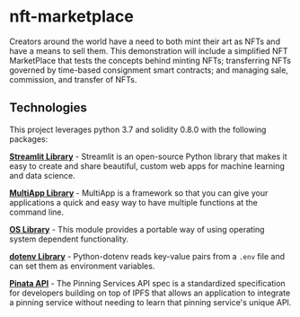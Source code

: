 # nft-marketplace
Creators around the world have a need to both mint their art as NFTs and have a means to sell them. This demonstration will include a simplified NFT MarketPlace that tests the concepts behind minting NFTs; transferring NFTs governed by time-based consignment smart contracts; and managing sale, commission, and transfer of NFTs.

## Technologies

This project leverages python 3.7 and solidity 0.8.0 with the following packages:

**[Streamlit Library](https://docs.streamlit.io/)** - Streamlit is an open-source Python library that makes it easy to create and share beautiful, custom web apps for machine learning and data science.<br>

**[MultiApp Library](https://pypi.org/project/MultiApp/)** - MultiApp is a framework so that you can give your applications a quick and easy way to have multiple functions at the command line.

**[OS Library](https://docs.python.org/3/library/os.html)** - This module provides a portable way of using operating system dependent functionality.

**[dotenv Library](https://pypi.org/project/python-dotenv/)** - Python-dotenv reads key-value pairs from a `.env` file and can set them as environment variables.

**[Pinata API](https://docs.pinata.cloud/api-pinning/pinning-services-api)** - The Pinning Services API spec is a standardized specification for developers building on top of IPFS that allows an application to integrate a pinning service without needing to learn that pinning service's unique API.
